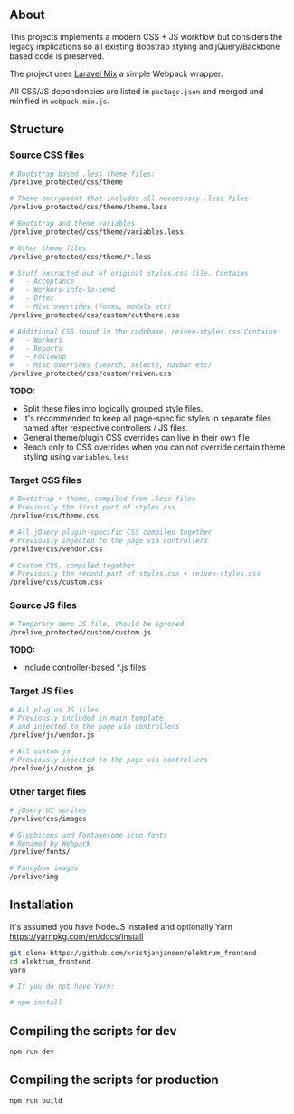 ## About

This projects implements a modern CSS + JS workflow but considers the legacy implications so all existing Boostrap styling and jQuery/Backbone based code is preserved.

The project uses [Laravel Mix](https://laravel.com/docs/5.4/mix) a simple Webpack wrapper.

All CSS/JS dependencies are listed in `package.json` and merged and minified in `webpack.mix.js`. 

## Structure

### Source CSS files

```sh
# Bootstrap based .less theme files:
/prelive_protected/css/theme   

# Theme entrypoint that includes all neccessary .less files
/prelive_protected/css/theme/theme.less 

# Bootstrap and theme variables
/prelive_protected/css/theme/variables.less 

# Other theme files
/prelive_protected/css/theme/*.less 

# Stuff extracted out of original styles.css file. Contains
#   - Acceptance
#   - Workers-info-to-send
#   - Offer
#   - Misc overrides (forms, modals etc)
/prelive_protected/css/custom/cutthere.css 

# Additional CSS found in the codebase, reiven-styles.css Contains
#   - Workers
#   - Reports
#   - Followup
#   - Misc overrides (search, select2, navbar etc)
/prelive_protected/css/custom/reiven.css 
```

**TODO:**

* Split these files into logically grouped style files.
* It's recommended to keep all page-specific styles in separate files named after respective controllers / JS files.
* General theme/plugin CSS overrides can live in their own file
* Reach only to CSS overrides when you can not override certain theme styling using ```variables.less```

### Target CSS files

```sh
# Bootstrap + theme, compiled from .less files
# Previously the first part of styles.css
/prelive/css/theme.css 

# All jQuery plugin-specific CSS compiled together
# Previously injected to the page via controllers
/prelive/css/vendor.css 

# Custom CSS, compiled together
# Previously the second part of styles.css + reiven-styles.css
/prelive/css/custom.css
```

### Source JS files 

```sh
# Temporary demo JS file, should be ignored
/prelive_protected/custom/custom.js 
```

**TODO:**

* Include controller-based *.js files

### Target JS files

```sh
# All plugins JS files
# Previously included in main template 
# and injected to the page via controllers
/prelive/js/vendor.js 

# All custom js
# Previously injected to the page via controllers
/prelive/js/custom.js 
```

### Other target files

```sh
# jQuery UI sprites
/prelive/css/images 

# Glyphicons and Fontawesome icon fonts
# Renamed by Webpack 
/prelive/fonts/

# Fancybox images
/prelive/img
```

## Installation

It's assumed you have NodeJS installed and optionally Yarn https://yarnpkg.com/en/docs/install

```sh
git clone https://github.com/kristjanjansen/elektrum_frontend
cd elektrum_frontend
yarn

# If you do not have Yarn:

# npm install
```

## Compiling the scripts for dev

```sh
npm run dev
```

## Compiling the scripts for production

```sh
npm run build
```

